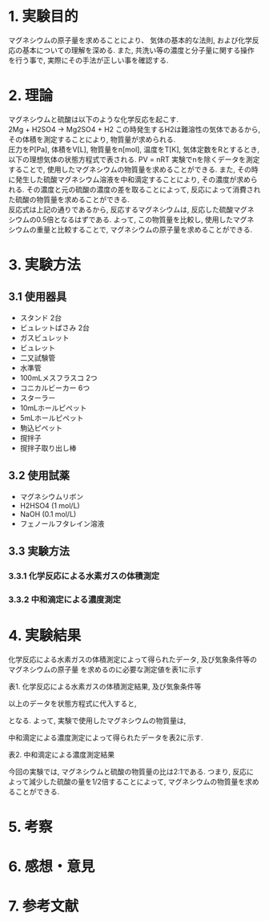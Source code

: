﻿# 1. 実験目的
  マグネシウムの原子量を求めることにより、 気体の基本的な法則, および化学反応の基本についての理解を深める.
  また, 共洗い等の濃度と分子量に関する操作を行う事で, 実際にその手法が正しい事を確認する.

# 2. 理論
  マグネシウムと硫酸は以下のような化学反応を起こす.  
    2Mg + H2SO4 → Mg2SO4 + H2
  この時発生するH2は難溶性の気体であるから, その体積を測定することにより, 物質量が求められる.  
  圧力をP[Pa], 体積をV[L], 物質量をn[mol], 温度をT[K], 気体定数をRとするとき,
  以下の理想気体の状態方程式で表される.
    PV = nRT
  実験でnを除くデータを測定することで, 使用したマグネシウムの物質量を求めることができる.
  また, その時に発生した硫酸マグネシウム溶液を中和滴定することにより, その濃度が求められる.
  その濃度と元の硫酸の濃度の差を取ることによって, 反応によって消費された硫酸の物質量を求めることができる.  
  反応式は上記の通りであるから, 反応するマグネシウムは, 反応した硫酸マグネシウムの0.5倍となるはずである.
  よって, この物質量を比較し, 使用したマグネシウムの重量と比較することで, マグネシウムの原子量を求めることができる.

# 3. 実験方法
## 3.1 使用器具
  * スタンド 2台
  * ビュレットばさみ 2台
  * ガスビュレット
  * ビュレット
  * 二又試験管
  * 水準管
  * 100mLメスフラスコ 2つ
  * コニカルビーカー 6つ
  * スターラー
  * 10mLホールピペット
  * 5mLホールピペット
  * 駒込ピペット
  * 撹拌子
  * 撹拌子取り出し棒
  

## 3.2 使用試薬
  * マグネシウムリボン
  * H2HSO4 (1 mol/L)
  * NaOH (0.1 mol/L)
  * フェノールフタレイン溶液

## 3.3 実験方法
### 3.3.1 化学反応による水素ガスの体積測定

### 3.3.2 中和滴定による濃度測定

# 4. 実験結果
  化学反応による水素ガスの体積測定によって得られたデータ, 及び気象条件等のマグネシウムの原子量
  を求めるのに必要な測定値を表1に示す

  表1. 化学反応による水素ガスの体積測定結果, 及び気象条件等
  
  以上のデータを状態方程式に代入すると, 


  となる. よって, 実験で使用したマグネシウムの物質量は, 


  中和滴定による濃度測定によって得られたデータを表2に示す.

  表2. 中和滴定による濃度測定結果

  今回の実験では, マグネシウムと硫酸の物質量の比は2:1である.
  つまり, 反応によって減少した硫酸の量を1/2倍することによって, マグネシウムの物質量を求めることができる.



# 5. 考察

# 6. 感想・意見

# 7. 参考文献

